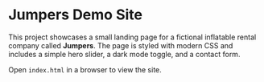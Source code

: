 # Jumpers Demo Site

This project showcases a small landing page for a fictional inflatable rental company called **Jumpers**. The page is styled with modern CSS and includes a simple hero slider, a dark mode toggle, and a contact form.

Open `index.html` in a browser to view the site.
